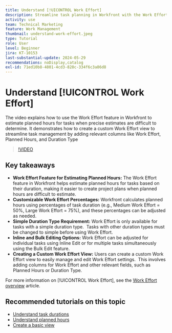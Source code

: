 ```yaml
---
title: Understand [!UICONTROL Work Effort]
description: Streamline task planning in Workfront with the Work Effort feature, allowing customizable planned hour estimations, inline and bulk editing, and custom views for efficient project management.
activity: use
team: Technical Marketing
feature: Work Management
thumbnail: understand-work-effort.jpeg
type: Tutorial
role: User
level: Beginner
jira: KT-10153
last-substantial-update: 2024-05-29
recommendations: noDisplay,catalog
exl-id: 71ed10b8-4801-4cd3-828c-334f6c3a86d8
---
```

# Understand [!UICONTROL Work Effort]

The video explains how to use the Work Effort feature in Workfront to estimate planned hours for tasks when precise estimates are difficult to determine.
It demonstrates how to create a custom Work Effort view to streamline task management by adding relevant columns like Work Effort, Planned Hours, and Duration Type

>[!VIDEO](https://video.tv.adobe.com/v/3429446/?quality=12&learn=on&enablevpops)

## Key takeaways

* **Work Effort Feature for Estimating Planned Hours:** The Work Effort feature in Workfront helps estimate planned hours for tasks based on their duration, making it easier to create project plans when planned hours are difficult to estimate. ​
* **Customizable Work Effort Percentages:** Workfront calculates planned hours using percentages of task duration (e.g., Medium Work Effort = 50%, Large Work Effort = 75%), and these percentages can be adjusted as needed. ​
* **Simple Duration Type Requirement:** Work Effort is only available for tasks with a simple duration type. ​ Tasks with other duration types must be changed to simple before using Work Effort. ​
* **Inline and Bulk Editing Options:** Work Effort can be adjusted for individual tasks using Inline Edit or for multiple tasks simultaneously using the Bulk Edit feature. ​
* **Creating a Custom Work Effort View:** Users can create a custom Work Effort view to easily manage and edit Work Effort settings. ​ This involves adding columns for Work Effort and other relevant fields, such as Planned Hours or Duration Type. ​


For more information on [!UICONTROL Work Effort], see the [Work Effort overview](https://experienceleague.adobe.com/docs/workfront/using/manage-work/tasks/task-information/work-effort.html?lang=en) article.


## Recommended tutorials on this topic

* [Understand task durations](/help/manage-work/tasks/understand-task-durations.md)
* [Understand planned hours](/help/manage-work/tasks/understand-planned-hours.md)
* [Create a basic view](/help/reporting/basic-reporting/create-a-basic-view.md)
